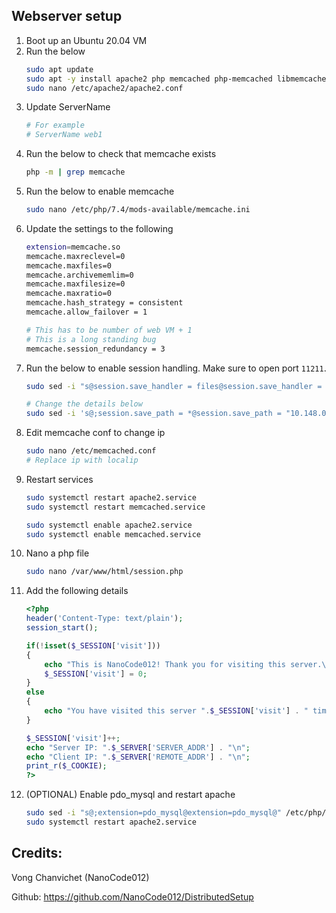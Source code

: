 ## Webserver setup

1. Boot up an Ubuntu 20.04 VM
1. Run the below
    ```bash
    sudo apt update
    sudo apt -y install apache2 php memcached php-memcached libmemcached-tools php-mysql
    sudo nano /etc/apache2/apache2.conf
    ```
1. Update ServerName
    ```bash
    # For example
    # ServerName web1
    ```
1. Run the below to check that memcache exists
    ```bash
    php -m | grep memcache
    ```
1. Run the below to enable memcache
    ```bash
    sudo nano /etc/php/7.4/mods-available/memcache.ini
    ```
1. Update the settings to the following
    ```bash
    extension=memcache.so
    memcache.maxreclevel=0
    memcache.maxfiles=0
    memcache.archivememlim=0
    memcache.maxfilesize=0
    memcache.maxratio=0
    memcache.hash_strategy = consistent
    memcache.allow_failover = 1

    # This has to be number of web VM + 1
    # This is a long standing bug
    memcache.session_redundancy = 3
    ```
1. Run the below to enable session handling. Make sure to open port `11211`.
    ```bash
    sudo sed -i "s@session.save_handler = files@session.save_handler = memcached@" /etc/php/7.4/apache2/php.ini

    # Change the details below
    sudo sed -i 's@;session.save_path = *@session.save_path = "10.148.0.4:11211, 10.148.0.8:11211"@' /etc/php/7.4/apache2/php.ini
    ```
1. Edit memcache conf to change ip
    ```bash
    sudo nano /etc/memcached.conf 
    # Replace ip with localip
    ```
1. Restart services
    ```bash
    sudo systemctl restart apache2.service
    sudo systemctl restart memcached.service

    sudo systemctl enable apache2.service
    sudo systemctl enable memcached.service
    ```
1. Nano a php file
    ```bash
    sudo nano /var/www/html/session.php
    ```
1. Add the following details
    ```php
    <?php
    header('Content-Type: text/plain');
    session_start();

    if(!isset($_SESSION['visit']))
    {
        echo "This is NanoCode012! Thank you for visiting this server.\n";
        $_SESSION['visit'] = 0;
    }
    else
    {
        echo "You have visited this server ".$_SESSION['visit'] . " times. \n";
    }

    $_SESSION['visit']++;
    echo "Server IP: ".$_SERVER['SERVER_ADDR'] . "\n";
    echo "Client IP: ".$_SERVER['REMOTE_ADDR'] . "\n";
    print_r($_COOKIE);
    ?>
    ```
1. (OPTIONAL) Enable pdo_mysql and restart apache
    ```bash
    sudo sed -i "s@;extension=pdo_mysql@extension=pdo_mysql@" /etc/php/7.4/apache2/php.ini
    sudo systemctl restart apache2.service
    ```

## Credits: 

Vong Chanvichet (NanoCode012)

Github: https://github.com/NanoCode012/DistributedSetup